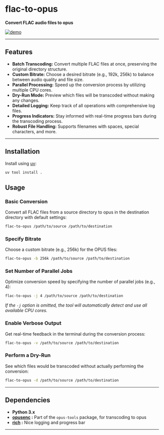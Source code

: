 # flac-to-opus

**Convert FLAC audio files to opus**

[![demo](https://asciinema.org/a/2xCSHSn2I1XkT7KmOFzFts2S2.svg)](https://asciinema.org/a/2xCSHSn2I1XkT7KmOFzFts2S2)

---

## **Features**

- **Batch Transcoding:** Convert multiple FLAC files at once, preserving the
  original directory structure.
- **Custom Bitrate:** Choose a desired bitrate (e.g., 192k, 256k) to balance
  between audio quality and file size.
- **Parallel Processing:** Speed up the conversion process by utilizing multiple
  CPU cores.
- **Dry-Run Mode:** Preview which files will be transcoded without making any
  changes.
- **Detailed Logging:** Keep track of all operations with comprehensive log
  files.
- **Progress Indicators:** Stay informed with real-time progress bars during the
  transcoding process.
- **Robust File Handling:** Supports filenames with spaces, special characters,
  and more.

---

## Installation

Install using [uv](https://docs.astral.sh/uv/):

```bash
uv tool install .
```

## **Usage**

### **Basic Conversion**

Convert all FLAC files from a source directory to opus in the destination
directory with default settings:

```bash
flac-to-opus /path/to/source /path/to/destination
```

### **Specify Bitrate**

Choose a custom bitrate (e.g., 256k) for the OPUS files:

```bash
flac-to-opus -b 256k /path/to/source /path/to/destination
```

### **Set Number of Parallel Jobs**

Optimize conversion speed by specifying the number of parallel jobs (e.g., 4):

```bash
flac-to-opus -j 4 /path/to/source /path/to/destination
```

_If the `-j` option is omitted, the tool will automatically detect and use all
available CPU cores._

### **Enable Verbose Output**

Get real-time feedback in the terminal during the conversion process:

```bash
flac-to-opus -v /path/to/source /path/to/destination
```

### **Perform a Dry-Run**

See which files would be transcoded without actually performing the conversion:

```bash
flac-to-opus -d /path/to/source /path/to/destination
```

---

## **Dependencies**

- **Python 3.x**
- **[opusenc](https://github.com/xiph/opus-tools) :** Part of the `opus-tools`
  package, for transcoding to opus
- **[rich](https://github.com/Textualize/rich) :** Nice logging and progress bar

---
